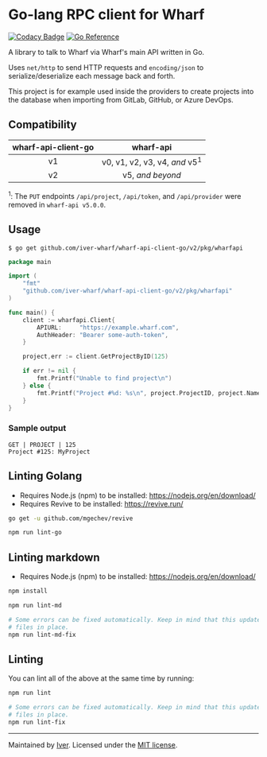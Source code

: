 # Go-lang RPC client for Wharf

[![Codacy Badge](https://app.codacy.com/project/badge/Grade/3ab0d0c67ee642bfa1952dae4d99f55d)](https://www.codacy.com/gh/iver-wharf/wharf-api-client-go/dashboard?utm_source=github.com\&utm_medium=referral\&utm_content=iver-wharf/wharf-api-client-go\&utm_campaign=Badge_Grade)
[![Go Reference](https://pkg.go.dev/badge/github.com/iver-wharf/wharf-api-client-go.svg)](https://pkg.go.dev/github.com/iver-wharf/wharf-api-client-go)

A library to talk to Wharf via Wharf's main API written in Go.

Uses `net/http` to send HTTP requests and `encoding/json` to
serialize/deserialize each message back and forth.

This project is for example used inside the providers to create projects
into the database when importing from GitLab, GitHub, or Azure DevOps.

## Compatibility

| wharf-api-client-go | wharf-api |
| :---: | :---: |
| v1 | v0, v1, v2, v3, v4, *and* v5<sup>1</sup> |
| v2 | v5, *and beyond* |

<sup>1</sup>: The `PUT` endpoints `/api/project`, `/api/token`, and `/api/provider` were removed in `wharf-api v5.0.0`.

## Usage

```console
$ go get github.com/iver-wharf/wharf-api-client-go/v2/pkg/wharfapi
```

```go
package main

import (
	"fmt"
	"github.com/iver-wharf/wharf-api-client-go/v2/pkg/wharfapi"
)

func main() {
	client := wharfapi.Client{
		APIURL:     "https://example.wharf.com",
		AuthHeader: "Bearer some-auth-token",
	}

	project,err := client.GetProjectByID(125)

	if err != nil {
		fmt.Printf("Unable to find project\n")
	} else {
		fmt.Printf("Project #%d: %s\n", project.ProjectID, project.Name)
	}
}
```

### Sample output

```log
GET | PROJECT | 125
Project #125: MyProject
```

## Linting Golang

- Requires Node.js (npm) to be installed: <https://nodejs.org/en/download/>
- Requires Revive to be installed: <https://revive.run/>

```sh
go get -u github.com/mgechev/revive
```

```sh
npm run lint-go
```

## Linting markdown

- Requires Node.js (npm) to be installed: <https://nodejs.org/en/download/>

```sh
npm install

npm run lint-md

# Some errors can be fixed automatically. Keep in mind that this updates the
# files in place.
npm run lint-md-fix
```

## Linting

You can lint all of the above at the same time by running:

```sh
npm run lint

# Some errors can be fixed automatically. Keep in mind that this updates the
# files in place.
npm run lint-fix
```

---

Maintained by [Iver](https://www.iver.com/en).
Licensed under the [MIT license](./LICENSE).
